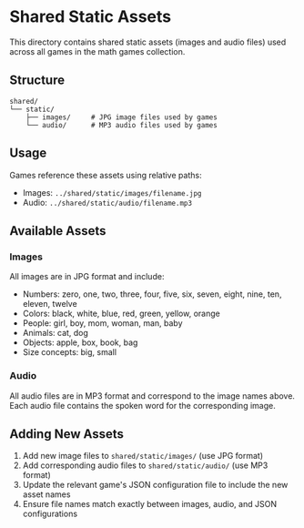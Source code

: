 # Shared Static Assets

This directory contains shared static assets (images and audio files) used across all games in the math games collection.

## Structure

```
shared/
└── static/
    ├── images/     # JPG image files used by games
    └── audio/      # MP3 audio files used by games
```

## Usage

Games reference these assets using relative paths:
- Images: `../shared/static/images/filename.jpg`
- Audio: `../shared/static/audio/filename.mp3`

## Available Assets

### Images
All images are in JPG format and include:
- Numbers: zero, one, two, three, four, five, six, seven, eight, nine, ten, eleven, twelve
- Colors: black, white, blue, red, green, yellow, orange
- People: girl, boy, mom, woman, man, baby
- Animals: cat, dog
- Objects: apple, box, book, bag
- Size concepts: big, small

### Audio
All audio files are in MP3 format and correspond to the image names above. Each audio file contains the spoken word for the corresponding image.

## Adding New Assets

1. Add new image files to `shared/static/images/` (use JPG format)
2. Add corresponding audio files to `shared/static/audio/` (use MP3 format)
3. Update the relevant game's JSON configuration file to include the new asset names
4. Ensure file names match exactly between images, audio, and JSON configurations
